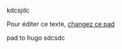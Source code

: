 kdcsjdc

Pour éditer ce texte, [changez ce pad](https://pad.lamyne.org/GENEPI_2022_BacaSable?both)

pad to hugo
sdcsdc